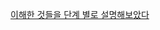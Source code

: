 [이해한 것들을 단계 별로 설명해보았다](https://usecodeflow.com/tutorials/view/eunajjing/JavaScript30/tree/485922/ck6hg5jld00000ump0h66608v)
